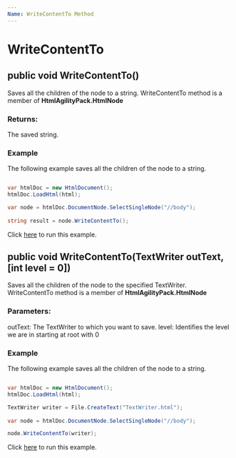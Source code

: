 ```yaml
---
Name: WriteContentTo Method
---
```


# WriteContentTo

## public void WriteContentTo()

Saves all the children of the node to a string. WriteContentTo method is a member of **HtmlAgilityPack.HtmlNode**

### Returns:

The saved string.

### Example

The following example saves all the children of the node to a string.

```csharp

var htmlDoc = new HtmlDocument();
htmlDoc.LoadHtml(html);

var node = htmlDoc.DocumentNode.SelectSingleNode("//body");
		
string result = node.WriteContentTo();

```

Click [here](https://dotnetfiddle.net/mLxVJz) to run this example.

## public void WriteContentTo(TextWriter outText, [int level = 0])

Saves all the children of the node to the specified TextWriter. WriteContentTo method is a member of **HtmlAgilityPack.HtmlNode**

### Parameters:

outText: The TextWriter to which you want to save.
level: Identifies the level we are in starting at root with 0

### Example

The following example saves all the children of the node to a string.

```csharp

var htmlDoc = new HtmlDocument();
htmlDoc.LoadHtml(html);

TextWriter writer = File.CreateText("TextWriter.html");
		
var node = htmlDoc.DocumentNode.SelectSingleNode("//body");

node.WriteContentTo(writer);

```

Click [here](https://dotnetfiddle.net/SscjAW) to run this example.
